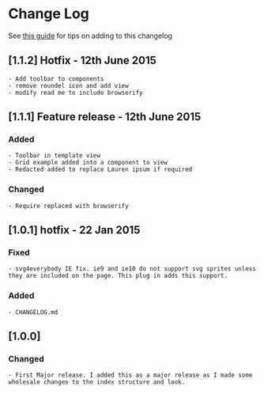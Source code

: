 # Change Log
See [this guide](http://keepachangelog.com/) for tips on adding to this changelog

## [1.1.2] Hotfix - 12th June 2015
	- Add toolbar to components
	- remove roundel icon and add view
	- modify read me to include browserify

## [1.1.1] Feature release - 12th June 2015

### Added
	- Toolbar in template view
	- Grid example added into a component to view
	- Redacted added to replace Lauren ipsum if required

### Changed
	- Require replaced with browserify

## [1.0.1] hotfix - 22 Jan 2015

### Fixed
	- svg4everybody IE fix. ie9 and ie10 do not support svg sprites unless they are included on the page. This plug in adds this support.

### Added
	- CHANGELOG.md

## [1.0.0] 

### Changed
	- First Major release. I added this as a major release as I made some wholesale changes to the index structure and look.